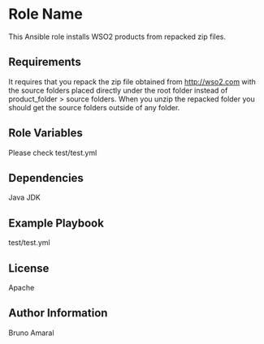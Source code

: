 Role Name
=========

This Ansible role installs WSO2 products from repacked zip files.

Requirements
------------
It requires that you repack the zip file obtained from http://wso2.com with the source folders placed directly under the root folder instead of product_folder > source folders.
When you unzip the repacked folder you should get the source folders outside of any folder.

Role Variables
--------------
Please check test/test.yml

Dependencies
------------
Java JDK

Example Playbook
----------------
test/test.yml

License
-------

Apache

Author Information
------------------

Bruno Amaral
